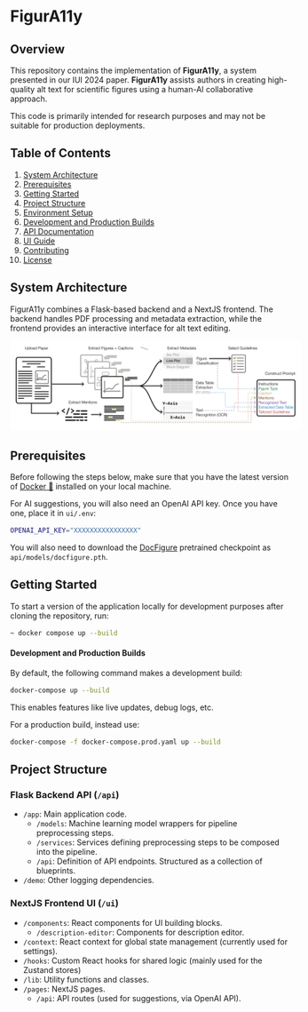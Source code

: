 # FigurA11y

## Overview
This repository contains the implementation of **FigurA11y**, a system presented in our IUI 2024 paper. **FigurA11y** assists authors in creating high-quality alt text for scientific figures using a human-AI collaborative approach.

This code is primarily intended for research purposes and may not be suitable for production deployments.

## Table of Contents
1. [System Architecture](#system-architecture)
2. [Prerequisites](#prerequisites)
3. [Getting Started](#getting-started)
4. [Project Structure](#project-structure)
5. [Environment Setup](#environment-setup)
6. [Development and Production Builds](#development-and-production-builds)
7. [API Documentation](#api-documentation)
8. [UI Guide](#ui-guide)
9. [Contributing](#contributing)
10. [License](#license)

## <a name="system-architecture"></a>System Architecture
FigurA11y combines a Flask-based backend and a NextJS frontend. The backend handles PDF processing and metadata extraction, while the frontend provides an interactive interface for alt text editing.

<img src="images/pipeline.jpg" style="background-color: white; padding: 10px; border-radius: 4px"/>

## <a name="prerequisites"></a>Prerequisites
Before following the steps below, make sure that you have the latest version of [Docker 🐳](https://www.docker.com/get-started) installed on your local machine.

For AI suggestions, you will also need an OpenAI API key. Once you have one, place it in `ui/.env`:
```bash
OPENAI_API_KEY="XXXXXXXXXXXXXXXX"
```

You will also need to download the [DocFigure](https://github.com/jobinkv/DocFigure) pretrained checkpoint as `api/models/docfigure.pth`.


## <a name="getting-started"></a>Getting Started
To start a version of the application locally for development purposes after cloning the repository, run:
```bash
~ docker compose up --build
```

#### <a name="development-and-production-builds"></a>Development and Production Builds
By default, the following command makes a development build:
```bash
docker-compose up --build
```

This enables features like live updates, debug logs, etc.

For a production build, instead use:
```bash
docker-compose -f docker-compose.prod.yaml up --build
```

## <a name="project-structure"></a>Project Structure
### Flask Backend API (`/api`)
- `/app`: Main application code.
  - `/models`: Machine learning model wrappers for pipeline preprocessing steps.
  - `/services`: Services defining preprocessing steps to be composed into the pipeline.
  - `/api`: Definition of API endpoints. Structured as a collection of blueprints.
- `/demo`: Other logging dependencies.

### NextJS Frontend UI (`/ui`)
- `/components`: React components for UI building blocks.
  - `/description-editor`: Components for description editor.
- `/context`: React context for global state management (currently used for settings).
- `/hooks`: Custom React hooks for shared logic (mainly used for the Zustand stores)
- `/lib`: Utility functions and classes.
- `/pages`: NextJS pages.
  - `/api`: API routes (used for suggestions, via OpenAI API).
